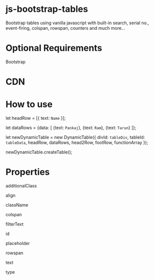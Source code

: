 # js-bootstrap-tables

Bootstrap tables using vanilla javascript with built-in search, serial no., event-firing, colspan, rowspan, counters and much more...

# Optional Requirements

Bootstrap

# CDN

<script src="https://cdn.jsdelivr.net/gh/TaxHeal-in/js-bootstrap-tables@0.1.7/html.js"></script>
<script src="https://cdn.jsdelivr.net/gh/TaxHeal-in/js-bootstrap-tables@0.1.7/table.js"></script>

# How to use

let headRow = [{ text: `Name` }];

let dataRows = {data: [
{text: `Pankaj`},
{text: `Ram`},
{text: `Tarun`}
]};

let newDynamicTable = new DynamicTable({ divId: `tableDiv`, tableId: `tableData`, headRow, dataRows, head2Row, footRow, functionArray });

newDynamicTable.createTable();

# Properties

additionalClass

align

className

colspan

filterText

id

placeholder

rowspan

text

type

